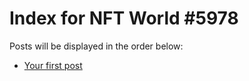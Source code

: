 # Index for NFT World #5978
Posts will be displayed in the order below:

- [Your first post](./001-first.md)

